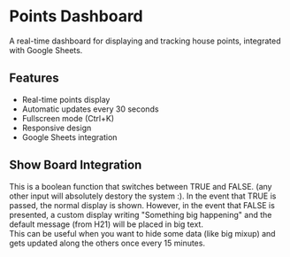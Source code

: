 # Points Dashboard

A real-time dashboard for displaying and tracking house points, integrated with Google Sheets.

## Features

- Real-time points display
- Automatic updates every 30 seconds
- Fullscreen mode (Ctrl+K)
- Responsive design
- Google Sheets integration

## Show Board Integration
This is a boolean function that switches between TRUE and FALSE. (any other input will absolutely destory the system :). In the event that TRUE is passed, the normal display is shown. However, in the event that FALSE is presented, a custom display writing "Something big happening" and the default message (from H21) will be placed in big text. <br> This can be useful when you want to hide some data (like big mixup) and gets updated along the others once every 15 minutes.